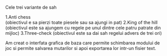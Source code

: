 
Cele trei variante de sah 

1.Anti chess    
(obiectivul e sa pierzi toate piesele sau sa ajungi in pat)
2.King of the hill
(obiectivul este sa ajungem cu regele pe unul dintre cele patru patrate din mijloc)
3.Three-check
(obiectivul este sa dai sah regelui advers de trei ori)


Am creat o interfata grafica de baza care permite schimbarea modului de joc si permite salvarea mutarilor si apoi exportarea lor intr-un fisier text. 

